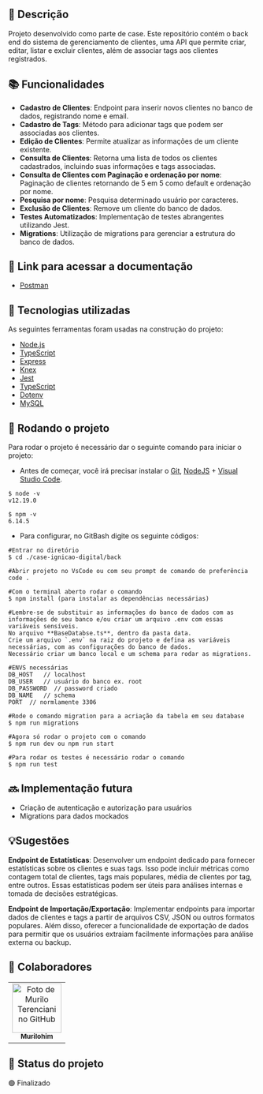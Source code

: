 
## :memo: Descrição

Projeto desenvolvido como parte de case. Este repositório contém o back end do sistema de gerenciamento de clientes, uma API que permite criar, editar, listar e excluir clientes, além de associar tags aos clientes registrados.

## :books: Funcionalidades

- **Cadastro de Clientes**: Endpoint para inserir novos clientes no banco de dados, registrando nome e email.
- **Cadastro de Tags**: Método para adicionar tags que podem ser associadas aos clientes.
- **Edição de Clientes**: Permite atualizar as informações de um cliente existente.
- **Consulta de Clientes**: Retorna uma lista de todos os clientes cadastrados, incluindo suas informações e tags associadas.
- **Consulta de Clientes com Paginação e ordenação por nome**: Paginação de clientes retornando de 5 em 5 como default e ordenação por nome.
- **Pesquisa por nome**: Pesquisa determinado usuário por caracteres.
- **Exclusão de Clientes**: Remove um cliente do banco de dados.
- **Testes Automatizados**: Implementação de testes abrangentes utilizando Jest.
- **Migrations**: Utilização de migrations para gerenciar a estrutura do banco de dados.

## 🔗 Link para acessar a documentação

- [Postman](https://documenter.getpostman.com/view/17589027/2sA3XWby7Q)

## :wrench: Tecnologias utilizadas

As seguintes ferramentas foram usadas na construção do projeto:

- [Node.js](https://nodejs.org/en/)
- [TypeScript](https://www.typescriptlang.org/)
- [Express](https://expressjs.com)
- [Knex](https://knexjs.org/)
- [Jest](https://jestjs.io/)
- [TypeScript](https://www.typescriptlang.org/)
- [Dotenv](https://www.npmjs.com/package/dotenv)
- [MySQL](https://www.mysql.com/)

## :rocket: Rodando o projeto

Para rodar o projeto é necessário dar o seguinte comando para iniciar o projeto:

- Antes de começar, você irá precisar instalar o [Git](https://git-scm.com/), [NodeJS](https://nodejs.org/pt-br/download/) + [Visual Studio Code](https://code.visualstudio.com/).

```# Versões mínimas ou superiores.
$ node -v
v12.19.0

$ npm -v
6.14.5
```

- Para configurar, no GitBash digite os seguinte códigos:

```
#Entrar no diretório
$ cd ./case-ignicao-digital/back

#Abrir projeto no VsCode ou com seu prompt de comando de preferência
code .

#Com o terminal aberto rodar o comando
$ npm install (para instalar as dependências necessárias)

#Lembre-se de substituir as informações do banco de dados com as informações de seu banco e/ou criar um arquivo .env com essas variáveis sensíveis.
No arquivo **BaseDatabse.ts**, dentro da pasta data.
Crie um arquivo `.env` na raiz do projeto e defina as variáveis necessárias, com as configurações do banco de dados.
Necessário criar um banco local e um schema para rodar as migrations.

#ENVS necessárias
DB_HOST   // localhost
DB_USER   // usuário do banco ex. root
DB_PASSWORD  // password criado
DB_NAME   // schema
PORT  // normlamente 3306

#Rode o comando migration para a acriação da tabela em seu database
$ npm run migrations

#Agora só rodar o projeto com o comando
$ npm run dev ou npm run start

#Para rodar os testes é necessário rodar o comando
$ npm run test

```

## :soon: Implementação futura

- Criação de autenticação e autorização para usuários
- Migrations para dados mockados

## 💡Sugestões

**Endpoint de Estatísticas**: Desenvolver um endpoint dedicado para fornecer estatísticas sobre os clientes e suas tags. Isso pode incluir métricas como contagem total de clientes, tags mais populares, média de clientes por tag, entre outros. Essas estatísticas podem ser úteis para análises internas e tomada de decisões estratégicas.

**Endpoint de Importação/Exportação**: Implementar endpoints para importar dados de clientes e tags a partir de arquivos CSV, JSON ou outros formatos populares. Além disso, oferecer a funcionalidade de exportação de dados para permitir que os usuários extraiam facilmente informações para análise externa ou backup.

## :handshake: Colaboradores

<table>
  <tr>
    <td align="center">
      <a href="http://github.com/murilohim">
        <img src="https://avatars.githubusercontent.com/u/84817937?s=400&u=889026ba86ed2fc84b6a1719fa7fbed7b6289128&v=4" width="100px;" alt="Foto de Murilo Terenciani no GitHub"/><br>
        <sub>
          <b>Murilohim</b>
        </sub>
      </a>
    </td>
  </tr>
</table>

## :dart: Status do projeto

🟢 Finalizado
